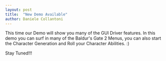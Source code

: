 ```yaml
---
layout: post
title:  "New Demo Available"
author: Daniele Collantoni
---
```


This time our Demo will show you many of the GUI Driver features.
In this demo you can surf in many of the Baldur's Gate 2 Menus, you can also start the Character
Generation and Roll your Character Abilities. :)

Stay Tuned!!!
